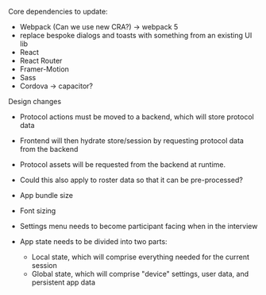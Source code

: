 Core dependencies to update:

- Webpack (Can we use new CRA?) -> webpack 5
- replace bespoke dialogs and toasts with something from an existing UI lib
- React
- React Router
- Framer-Motion
- Sass
- Cordova -> capacitor?

Design changes
- Protocol actions must be moved to a backend, which will store protocol data
- Frontend will then hydrate store/session by requesting protocol data from the backend
- Protocol assets will be requested from the backend at runtime.
- Could this also apply to roster data so that it can be pre-processed?

- App bundle size
- Font sizing

- Settings menu needs to become participant facing when in the interview

- App state needs to be divided into two parts:
  - Local state, which will comprise everything needed for the current session
  - Global state, which will comprise "device" settings, user data, and persistent app data
